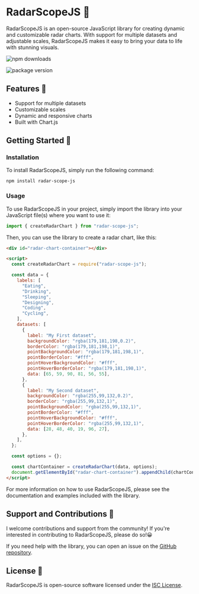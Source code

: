 # RadarScopeJS 🔭

RadarScopeJS is an open-source JavaScript library for creating dynamic and customizable radar charts. With support for multiple datasets and adjustable scales, RadarScopeJS makes it easy to bring your data to life with stunning visuals.

![npm downloads](https://img.shields.io/npm/dw/radar-scope-js?style=flat-square)

![package version](https://img.shields.io/npm/v/radar-scope-js?style=flat-square)

## Features 🚀

- Support for multiple datasets
- Customizable scales
- Dynamic and responsive charts
- Built with Chart.js

## Getting Started 🚀

### Installation

To install RadarScopeJS, simply run the following command:

```
npm install radar-scope-js
```

### Usage

To use RadarScopeJS in your project, simply import the library into your JavaScript file(s) where you want to use it:

```javascript
import { createRadarChart } from "radar-scope-js";
```

Then, you can use the library to create a radar chart, like this:

```html
<div id="radar-chart-container"></div>

<script>
  const createRadarChart = require("radar-scope-js");

  const data = {
    labels: [
      "Eating",
      "Drinking",
      "Sleeping",
      "Designing",
      "Coding",
      "Cycling",
    ],
    datasets: [
      {
        label: "My First dataset",
        backgroundColor: "rgba(179,181,198,0.2)",
        borderColor: "rgba(179,181,198,1)",
        pointBackgroundColor: "rgba(179,181,198,1)",
        pointBorderColor: "#fff",
        pointHoverBackgroundColor: "#fff",
        pointHoverBorderColor: "rgba(179,181,198,1)",
        data: [65, 59, 90, 81, 56, 55],
      },
      {
        label: "My Second dataset",
        backgroundColor: "rgba(255,99,132,0.2)",
        borderColor: "rgba(255,99,132,1)",
        pointBackgroundColor: "rgba(255,99,132,1)",
        pointBorderColor: "#fff",
        pointHoverBackgroundColor: "#fff",
        pointHoverBorderColor: "rgba(255,99,132,1)",
        data: [28, 48, 40, 19, 96, 27],
      },
    ],
  };

  const options = {};

  const chartContainer = createRadarChart(data, options);
  document.getElementById("radar-chart-container").appendChild(chartContainer);
</script>
```

For more information on how to use RadarScopeJS, please see the documentation and examples included with the library.

## Support and Contributions 💪

I welcome contributions and support from the community! If you're interested in contributing to RadarScopeJS, please do so!😀

If you need help with the library, you can open an issue on the [GitHub repository](https://github.com/bcostaaa01/radar-scope-js).

## License 📜

RadarScopeJS is open-source software licensed under the [ISC License](LICENSE).
